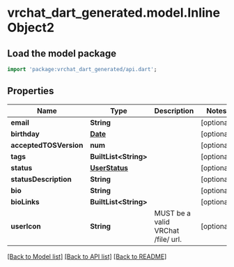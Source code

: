 # vrchat_dart_generated.model.InlineObject2

## Load the model package
```dart
import 'package:vrchat_dart_generated/api.dart';
```

## Properties
Name | Type | Description | Notes
------------ | ------------- | ------------- | -------------
**email** | **String** |  | [optional] 
**birthday** | [**Date**](Date.md) |  | [optional] 
**acceptedTOSVersion** | **num** |  | [optional] 
**tags** | **BuiltList&lt;String&gt;** |  | [optional] 
**status** | [**UserStatus**](UserStatus.md) |  | [optional] 
**statusDescription** | **String** |  | [optional] 
**bio** | **String** |  | [optional] 
**bioLinks** | **BuiltList&lt;String&gt;** |  | [optional] 
**userIcon** | **String** | MUST be a valid VRChat /file/ url. | [optional] 

[[Back to Model list]](../README.md#documentation-for-models) [[Back to API list]](../README.md#documentation-for-api-endpoints) [[Back to README]](../README.md)


